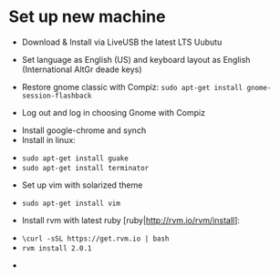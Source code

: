 Set up new machine
========

* Download & Install via LiveUSB the latest LTS Uubutu
 - Set language as English (US) and keyboard layout as English (International AltGr deade keys)
* Restore gnome classic with Compiz: `sudo apt-get install gnome-session-flashback`
 - Log out and log in choosing Gnome with Compiz
* Install google-chrome and synch
* Install in linux:
 - `sudo apt-get install guake`
 - `sudo apt-get install terminator`
* Set up vim with solarized theme
 - `sudo apt-get install vim`
* Install rvm with latest ruby [ruby|http://rvm.io/rvm/install]:
 - `\curl -sSL https://get.rvm.io | bash`
 - `rvm install 2.0.1`
* 

